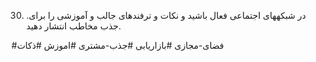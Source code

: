30. .در شبکههای اجتماعی فعال باشید و نکات و ترفندهای جالب و آموزشی را برای جذب مخاطب انتشار دهید. 


#فضای-مجازی 
#بازاریابی 
#جذب-مشتری 
#اموزش
#ذکات 

